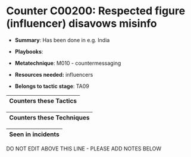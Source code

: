 # Counter C00200: Respected figure (influencer) disavows misinfo

* **Summary**: Has been done in e.g. India

* **Playbooks**: 

* **Metatechnique**: M010 - countermessaging

* **Resources needed:** influencers

* **Belongs to tactic stage**: TA09


| Counters these Tactics |
| ---------------------- |



| Counters these Techniques |
| ------------------------- |



| Seen in incidents |
| ----------------- |


DO NOT EDIT ABOVE THIS LINE - PLEASE ADD NOTES BELOW